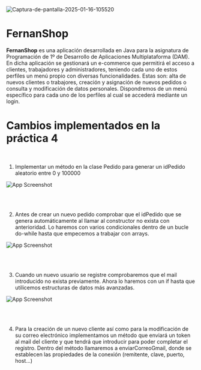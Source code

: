 <img src='https://i.postimg.cc/nzx18hRs/Captura-de-pantalla-2025-01-16-105520.jpg' border='0' alt='Captura-de-pantalla-2025-01-16-105520'/>

# FernanShop

**FernanShop** es una aplicación desarrollada en Java para la asignatura de Programación de 1º de Desarrollo de Aplicaciones Multiplataforma (DAM). En dicha aplicación se gestionará un e-commerce que permitirá el acceso a clientes, trabajadores y administradores, teniendo cada uno de estos perfiles un menú propio con diversas funcionalidades. Estas son: alta de nuevos clientes o trabajores, creación y asignación de nuevos pedidos o consulta y modificación de datos personales. Dispondremos de un menú específico para cada uno de los perfiles al cual se accederá mediante un login.


# Cambios implementados en la práctica 4
<br />


1. Implementar un método en la clase Pedido para generar un idPedido aleatorio entre 0 y 100000


![App Screenshot](https://i.postimg.cc/kgdbBFjx/image.png)  

<br />
<br />
  
2. Antes de crear un nuevo pedido comprobar que el idPedido que se genera automáticamente al llamar al constructor no exista con anterioridad. Lo haremos con varios condicionales dentro de un bucle do-while hasta que empecemos a trabajar con arrays.


![App Screenshot](https://i.postimg.cc/9F141RC9/image.png)  

<br />
<br />

3. Cuando un nuevo usuario se registre comprobaremos que el mail introducido no exista previamente. Ahora lo haremos con un if hasta que utilicemos estructuras de datos más avanzadas.

![App Screenshot](https://i.postimg.cc/vHm8YPw1/image.png)  

<br />
<br />

4. Para la creación de un nuevo cliente así como para la modificación de su correo electrónico implementamos un método que enviará un token al mail del cliente y que tendrá que introducir para poder completar el registro. Dentro del método llamaremos a enviarCorreoGmail, donde se establecen las propiedades de la conexión (remitente, clave, puerto, host...)






